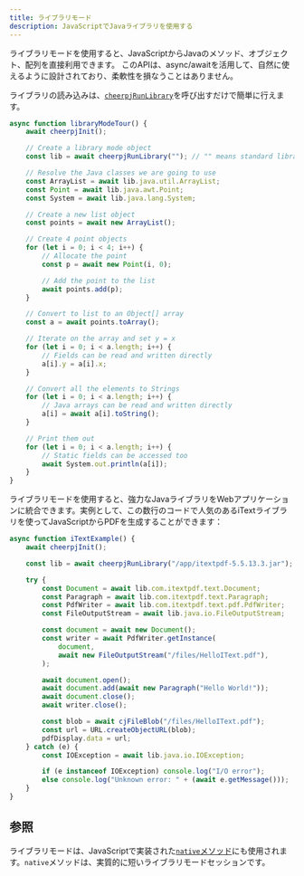 ```yaml
---
title: ライブラリモード
description: JavaScriptでJavaライブラリを使用する
---
```


ライブラリモードを使用すると、JavaScriptからJavaのメソッド、オブジェクト、配列を直接利用できます。 このAPIは、async/awaitを活用して、自然に使えるように設計されており、柔軟性を損なうことはありません。

ライブラリの読み込みは、[`cheerpjRunLibrary`]を呼び出すだけで簡単に行えます。

```js
async function libraryModeTour() {
	await cheerpjInit();

	// Create a library mode object
	const lib = await cheerpjRunLibrary(""); // "" means standard library only

	// Resolve the Java classes we are going to use
	const ArrayList = await lib.java.util.ArrayList;
	const Point = await lib.java.awt.Point;
	const System = await lib.java.lang.System;

	// Create a new list object
	const points = await new ArrayList();

	// Create 4 point objects
	for (let i = 0; i < 4; i++) {
		// Allocate the point
		const p = await new Point(i, 0);

		// Add the point to the list
		await points.add(p);
	}

	// Convert to list to an Object[] array
	const a = await points.toArray();

	// Iterate on the array and set y = x
	for (let i = 0; i < a.length; i++) {
		// Fields can be read and written directly
		a[i].y = a[i].x;
	}

	// Convert all the elements to Strings
	for (let i = 0; i < a.length; i++) {
		// Java arrays can be read and written directly
		a[i] = await a[i].toString();
	}

	// Print them out
	for (let i = 0; i < a.length; i++) {
		// Static fields can be accessed too
		await System.out.println(a[i]);
	}
}
```

ライブラリモードを使用すると、強力なJavaライブラリをWebアプリケーションに統合できます。実例として、この数行のコードで人気のあるiTextライブラリを使ってJavaScriptからPDFを生成することができます：

```js
async function iTextExample() {
	await cheerpjInit();

	const lib = await cheerpjRunLibrary("/app/itextpdf-5.5.13.3.jar");

	try {
		const Document = await lib.com.itextpdf.text.Document;
		const Paragraph = await lib.com.itextpdf.text.Paragraph;
		const PdfWriter = await lib.com.itextpdf.text.pdf.PdfWriter;
		const FileOutputStream = await lib.java.io.FileOutputStream;

		const document = await new Document();
		const writer = await PdfWriter.getInstance(
			document,
			await new FileOutputStream("/files/HelloIText.pdf"),
		);

		await document.open();
		await document.add(await new Paragraph("Hello World!"));
		await document.close();
		await writer.close();

		const blob = await cjFileBlob("/files/HelloIText.pdf");
		const url = URL.createObjectURL(blob);
		pdfDisplay.data = url;
	} catch (e) {
		const IOException = await lib.java.io.IOException;

		if (e instanceof IOException) console.log("I/O error");
		else console.log("Unknown error: " + (await e.getMessage()));
	}
}
```

## 参照

ライブラリモードは、JavaScriptで実装された[`native`メソッド][JNI]にも使用されます。`native`メソッドは、実質的に短いライブラリモードセッションです。

[JNI]: /docs/guides/Implementing-Java-native-methods-in-JavaScript
[`cheerpjRunLibrary`]: /docs/reference/cheerpjRunLibrary
